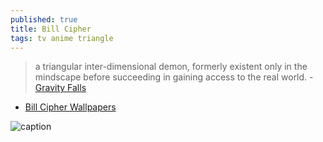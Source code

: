 ```yaml
---
published: true
title: Bill Cipher
tags: tv anime triangle
---
```

>  a triangular inter-dimensional demon, formerly existent only in the mindscape before succeeding in gaining access to the real world. - [ Gravity Falls](https://gravityfalls.fandom.com/wiki/Bill_Cipher)

- [Bill Cipher Wallpapers](https://wallpapercave.com/bill-cipher-wallpapers)

![caption](https://wallpapercave.com/dwp2x/wp1995169.jpg)
